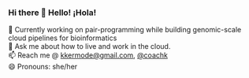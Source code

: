 ### Hi there 👋 Hello! ¡Hola!
🔭 Currently working on pair-programming while building genomic-scale cloud pipelines for bioinformatics</br>
💬 Ask me about how to live and work in the cloud. </br>
📫 Reach me @ kkermode@gmail.com, <a href="http://twitter.com/coachk">@coachk</a></br>
😄 Pronouns: she/her</br>
<!--
**kkermode/kkermode** is a ✨ _special_ ✨ repository because its `README.md` (this file) appears on your GitHub profile.

Here are some ideas to get you started:

- 🔭 I’m currently working on ...
- 🌱 I’m currently learning ...
- 👯 I’m looking to collaborate on ...
- 🤔 I’m looking for help with ...
- 💬 Ask me about ...
- 📫 How to reach me: ...
- 😄 Pronouns: ...
- ⚡ Fun fact: ...
-->
